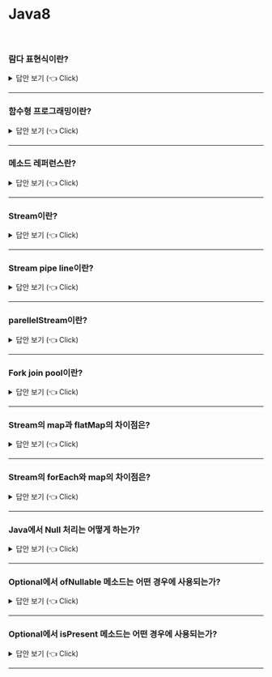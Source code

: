 # Java8
<br>



### 람다 표현식이란?

<details>
   <summary> 답안 보기 (👈 Click)</summary>
<br />
+ 람다 표현식은 메서드를 하나의 식으로 표현한 것을 의미합니다. 
  람다 표현식은 함수형 프로그래밍의 특징을 갖고 있습니다.  
  람다 표현식의 장점은 불필요한 코드를 줄여주고, 가독성을 높여준다는 점입니다. 
</details>


-----------------------

### 함수형 프로그래밍이란?

<details>
   <summary> 답안 보기 (👈 Click)</summary>
<br />
+ 
</details>

-----------------------

### 메소드 레퍼런스란?

<details>
   <summary> 답안 보기 (👈 Click)</summary>
<br />
+ 
</details>

-----------------------
### Stream이란?

<details>
   <summary> 답안 보기 (👈 Click)</summary>
<br />

+ 연속된 데이터를 처리하는 순차적이고 병렬적인 집합 Operation의 모음입니다. 
  Stream은 Functional하고, 소스를 변경하지 않는다는 특징이 있습니다. 
</details>


-----------------------

### Stream pipe line이란?

<details>
   <summary> 답안 보기 (👈 Click)</summary>
<br />
   
+ 다수의 중개 오퍼레이션과 하나의 종단 오퍼레이션으로 구성된 스트림의 구성을 의미합니다.  <br>
</details>

-----------------------

### parellelStream이란?

<details>
   <summary> 답안 보기 (👈 Click)</summary>
<br />
   
+ 병렬적으로 처리를 해주는 Stream을 의미합니다. <br>
  단, parellelStream을 쓴다고 항상 빨라지는 것이 아님을 주의해야 합니다.  <br>
  스레드를 생성하고, context switching하는 비용을 고려해야 하기 때문입니다.  <br>
  데이터가 방대한 경우는 병렬 처리가 유리할 수 있습니다.  <br>
  각 케이스에 대해 성능 측정을 해야 합니다.  <br>
</details>


-----------------------

### Fork join pool이란?

<details>
   <summary> 답안 보기 (👈 Click)</summary>
<br />
   
+ 
</details>


-----------------------
### Stream의 map과 flatMap의 차이점은?

<details>
   <summary> 답안 보기 (👈 Click)</summary>
<br />
   
+
</details>


-----------------------
### Stream의 forEach와 map의 차이점은?

<details>
   <summary> 답안 보기 (👈 Click)</summary>
<br />
   
+
</details>


-----------------------

### Java에서 Null 처리는 어떻게 하는가?

<details>
   <summary> 답안 보기 (👈 Click)</summary>
<br />
   
+ 자바에서 Null처리는 == 혹은 Optional을 활용해서 할 수 있습니다. 
  단, ==으로 하는 방법의 단점은 프로그래머가 실수로 빼먹을 수 있다는 점입니다. 
</details>


-----------------------

### Optional에서 ofNullable 메소드는 어떤 경우에 사용되는가?

<details>
   <summary> 답안 보기 (👈 Click)</summary>
<br />
   
+ ofNullable메소드는 전달되는 값이 null일 수 있는 경우에 사용합니다. 
</details>


-----------------------

### Optional에서 isPresent 메소드는 어떤 경우에 사용되는가?

<details>
   <summary> 답안 보기 (👈 Click)</summary>
<br />
   
+ isPresent 메소드는 값이 존재하는지 확인하고 싶은 경우에 사용합니다. 
</details>


-----------------------
